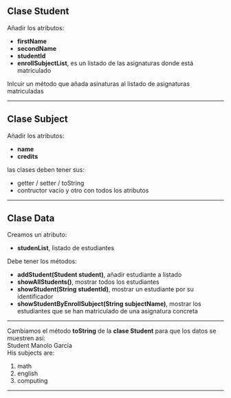 ## Clase Student
Añadir los atributos:
- **firstName**
- **secondName**
- **studentId**
- **enrollSubjectList**, es un listado de las asignaturas donde está matriculado

Inlcuir un método que añada asinaturas al listado de asignaturas matriculadas

---
## Clase Subject
Añadir los atributos:
- **name**
- **credits**

las clases deben tener sus:
- getter / setter / toString
- contructor vacío y otro con todos los atributos

---
## Clase Data
Creamos un atributo:
- **studenList**, listado de estudiantes

Debe tener los métodos:
- **addStudent(Student student)**, añadir estudiante a listado
- **showAllStudents()**, mostrar todos los estudiantes
- **showStudent(String studentId)**, mostrar un estudiante por su identificador 
- **showStudentByEnrollSubject(String subjectName)**, mostrar los estudiantes que se han matriculado de una asignatura concreta

---
Cambiamos el método **toString** de la **clase Student** para que los datos se muestren así:  
Student Manolo García  
His subjects are:  
1. math  
2. english  
3. computing  
---